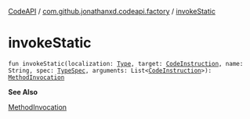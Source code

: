 [CodeAPI](../index.md) / [com.github.jonathanxd.codeapi.factory](index.md) / [invokeStatic](.)

# invokeStatic

`fun invokeStatic(localization: `[`Type`](http://docs.oracle.com/javase/6/docs/api/java/lang/reflect/Type.html)`, target: `[`CodeInstruction`](../com.github.jonathanxd.codeapi/-code-instruction.md)`, name: String, spec: `[`TypeSpec`](../com.github.jonathanxd.codeapi.base/-type-spec/index.md)`, arguments: List<`[`CodeInstruction`](../com.github.jonathanxd.codeapi/-code-instruction.md)`>): `[`MethodInvocation`](../com.github.jonathanxd.codeapi.base/-method-invocation/index.md)

**See Also**

[MethodInvocation](../com.github.jonathanxd.codeapi.base/-method-invocation/index.md)

